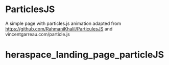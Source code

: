 # ParticlesJS
A simple page with particles.js animation
adapted from https://github.com/RahmaniKhalil/ParticulesJS and vincentgarreau.com/particle.js
# heraspace_landing_page_particleJS

